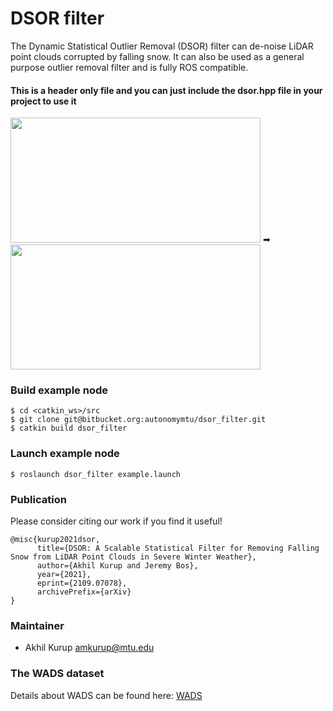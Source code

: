 # DSOR filter #

The Dynamic Statistical Outlier Removal (DSOR) filter can de-noise LiDAR point clouds corrupted by falling snow. It can also be used as a general purpose outlier removal filter and is fully ROS compatible.

#### This is a header only file and you can just include the dsor.hpp file in your project to use it ####

<img src="snow1.gif" width="400" height="200"/> ➡ <img src="snow2.gif" width="400" height="200"/>


### Build example node ###
```
$ cd <catkin_ws>/src
$ git clone git@bitbucket.org:autonomymtu/dsor_filter.git
$ catkin build dsor_filter
```

### Launch example node ###
```
$ roslaunch dsor_filter example.launch
```

### Publication ###
Please consider citing our work if you find it useful!
```
@misc{kurup2021dsor,
      title={DSOR: A Scalable Statistical Filter for Removing Falling Snow from LiDAR Point Clouds in Severe Winter Weather}, 
      author={Akhil Kurup and Jeremy Bos},
      year={2021},
      eprint={2109.07078},
      archivePrefix={arXiv}
}
```

### Maintainer ###

* Akhil Kurup <amkurup@mtu.edu>


### The WADS dataset ###

Details about WADS can be found here: [WADS](https://bitbucket.org/autonomymtu/wads)
